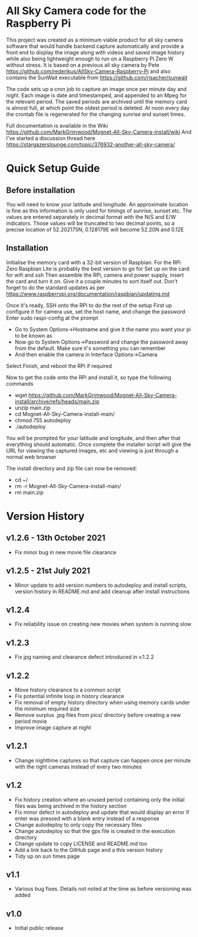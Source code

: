 # All Sky Camera code for the Raspberry Pi

This project was created as a minimum viable product for all sky camera software that would handle backend capture automatically and provide a front end to display the image along with videos and saved image history while also being lightweight enough to run on a Raspberry Pi Zero W without stress. It is based on a previous all sky camera by Pete https://github.com/rederikus/AllSky-Camera-Raspberry-Pi and also contains the SunWait executable from https://github.com/risacher/sunwait

The code sets up a cron job to capture an image once per minute day and night. Each image is date and timestamped, and appended to an Mpeg for the relevant period. The saved periods are archived until the memory card is almost full, at which point the oldest period is deleted. At noon every day the crontab file is regenerated for the changing sunrise and sunset times. 

Full documentation is available in the Wiki https://github.com/MarkGrimwood/Mognet-All-Sky-Camera-install/wiki And I've started a discussion thread here https://stargazerslounge.com/topic/376932-another-all-sky-camera/

# Quick Setup Guide

## Before installation

You will need to know your latitude and longitude. An approximate location is fine as this information is only used for timings of sunrise, sunset etc. The values are entered separately in decimal format with the N/S and E/W indicators. Those values will be truncated to two decimal points, so a precise location of 52.202175N, 0.128179E will become 52.20N and 0.12E

## Installation

Initialise the memory card with a 32-bit version of Raspbian. For the RPi Zero Raspbian Lite is probably the best version to go for
Set up on the card for wifi and ssh
Then assemble the RPi, camera and power supply, insert the card and turn it on. Give it a couple minutes to sort itself out. Don't forget to do the standard updates as per https://www.raspberrypi.org/documentation/raspbian/updating.md

Once it's ready, SSH onto the RPi to do the rest of the setup
First up configure it for camera use, set the host name, and change the password
Enter sudo raspi-config at the prompt
* Go to System Options->Hostname and give it the name you want your pi to be known as
* Now go to System Options->Password and change the password away from the default. Make sure it's something you can remember
* And then enable the camera in Interface Options->Camera

Select Finish, and reboot the RPi if required

Now to get the code onto the RPi and install it, so type the following commands
* wget https://github.com/MarkGrimwood/Mognet-All-Sky-Camera-install/archive/refs/heads/main.zip
* unzip main.zip
* cd Mognet-All-Sky-Camera-install-main/
* chmod 755 autodeploy
* ./autodeploy
 
You will be prompted for your latitude and longitude, and then after that everything should automatic. Once complete the installer script will give the URL for viewing the captured images, etc and viewing is just through a normal web browser 

The install directory and zip file can now be removed:
* cd ~/
* rm -r Mognet-All-Sky-Camera-install-main/
* rm main.zip

# Version History

## v1.2.6 - 13th October 2021

* Fix minor bug in new movie file clearance

## v1.2.5 - 21st July 2021

* Minor update to add version numbers to autodeploy and install scripts, version history in README.md and add cleanup after install instructions

## v1.2.4

* Fix reliability issue on creating new movies when system is running slow

## v1.2.3

* Fix jpg naming and clearance defect introduced in v.1.2.2

## v1.2.2

* Move history clearance to a common script
* Fix potential infinite loop in history clearance
* Fix removal of empty history directory when using memory cards under the minimum required size
* Remove surplus .jpg files from pics/ directory before creating a new period movie
* Improve image capture at night

## v1.2.1

* Change nighttime captures so that capture can happen once per minute with the right cameras instead of every two minutes

## v1.2

* Fix history creation where an unused period containing only the initial files was being archived in the history section
* Fix minor defect in autodeploy and update that would display an error if enter was pressed with a blank entry instead of a response
* Change autodeploy to only copy the necessary files
* Change autodeploy so that the gps file is created in the execution directory
* Change update to copy LICENSE and README.md too
* Add a link back to the GitHub page and a this version history
* Tidy up on sun times page

## v1.1

* Various bug fixes. Details not noted at the time as before versioning was added

## v1.0

* Initial public release 
